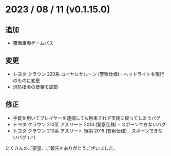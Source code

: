 # 2023 / 08 / 11 (v0.1.15.0)

## 追加
- 覆面車両ゲームパス

## 変更
- トヨタ クラウン 220系 ロイヤルサルーン (警察仕様) - ヘッドライトを現行のものに変更
- 消防指令の音量を調節
## 修正
- 手錠を用いてプレイヤーを逮捕しても拘束されず市民に戻ってしまうバグ
- トヨタ クラウン 210系 アスリート 2013 (警察仕様) - スポーンできないバグ
- トヨタ クラウン 210系 アスリート 後期 2016 (警察仕様) - スポーンできないバグ (〃)

たくさんのご要望、ご報告をありがとうございました。
